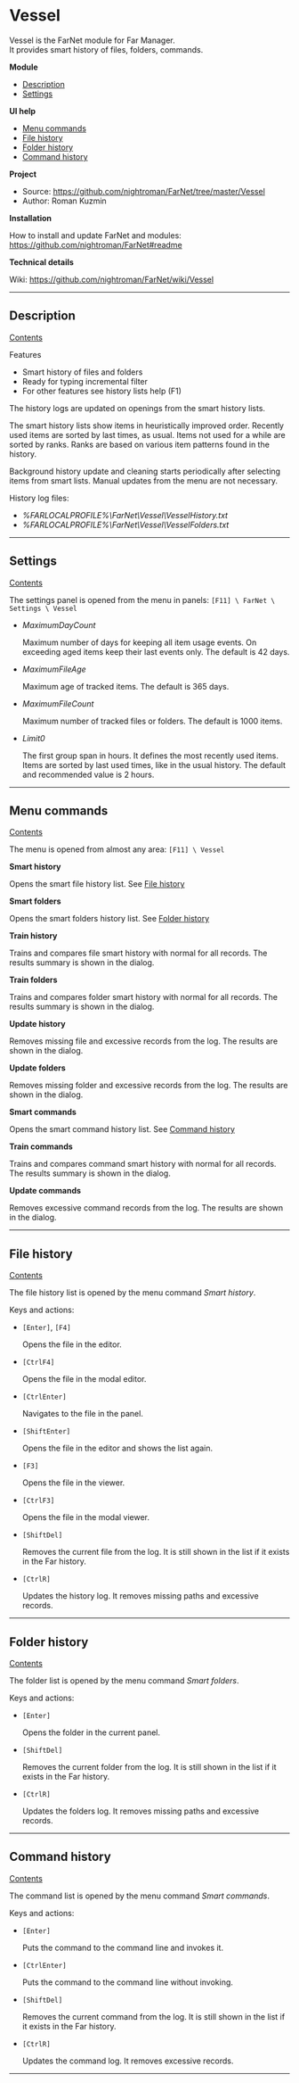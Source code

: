 [Contents]: #vessel

# Vessel

Vessel is the FarNet module for Far Manager.\
It provides smart history of files, folders, commands.

**Module**

* [Description](#description)
* [Settings](#settings)

**UI help**

* [Menu commands](#menu-commands)
* [File history](#file-history)
* [Folder history](#folder-history)
* [Command history](#command-history)

**Project**

* Source: <https://github.com/nightroman/FarNet/tree/master/Vessel>
* Author: Roman Kuzmin

**Installation**

How to install and update FarNet and modules:\
<https://github.com/nightroman/FarNet#readme>

**Technical details**

Wiki: <https://github.com/nightroman/FarNet/wiki/Vessel>

*********************************************************************
## Description

[Contents]

Features

 * Smart history of files and folders
 * Ready for typing incremental filter
 * For other features see history lists help (F1)

The history logs are updated on openings from the smart history lists.

The smart history lists show items in heuristically improved order. Recently
used items are sorted by last times, as usual. Items not used for a while are
sorted by ranks. Ranks are based on various item patterns found in the history.

Background history update and cleaning starts periodically after selecting
items from smart lists. Manual updates from the menu are not necessary.

History log files:

- *%FARLOCALPROFILE%\FarNet\Vessel\VesselHistory.txt*
- *%FARLOCALPROFILE%\FarNet\Vessel\VesselFolders.txt*

*********************************************************************
## Settings

[Contents]

The settings panel is opened from the menu in panels:
`[F11] \ FarNet \ Settings \ Vessel`

- *MaximumDayCount*

    Maximum number of days for keeping all item usage events.
    On exceeding aged items keep their last events only.
    The default is 42 days.

- *MaximumFileAge*

    Maximum age of tracked items.
    The default is 365 days.

- *MaximumFileCount*

    Maximum number of tracked files or folders.
    The default is 1000 items.

- *Limit0*

    The first group span in hours. It defines the most recently used items.
    Items are sorted by last used times, like in the usual history.
    The default and recommended value is 2 hours.

*********************************************************************
## Menu commands

[Contents]

The menu is opened from almost any area: `[F11] \ Vessel`

**Smart history**

Opens the smart file history list.
See [File history](#file-history)

**Smart folders**

Opens the smart folders history list.
See [Folder history](#folder-history)

**Train history**

Trains and compares file smart history with normal for all records.
The results summary is shown in the dialog.

**Train folders**

Trains and compares folder smart history with normal for all records.
The results summary is shown in the dialog.

**Update history**

Removes missing file and excessive records from the log.
The results are shown in the dialog.

**Update folders**

Removes missing folder and excessive records from the log.
The results are shown in the dialog.

**Smart commands**

Opens the smart command history list.
See [Command history](#command-history)

**Train commands**

Trains and compares command smart history with normal for all records.
The results summary is shown in the dialog.

**Update commands**

Removes excessive command records from the log.
The results are shown in the dialog.

*********************************************************************
## File history

[Contents]

The file history list is opened by the menu command *Smart history*.

Keys and actions:

- `[Enter]`, `[F4]`

    Opens the file in the editor.

- `[CtrlF4]`

    Opens the file in the modal editor.

- `[CtrlEnter]`

    Navigates to the file in the panel.

- `[ShiftEnter]`

    Opens the file in the editor and shows the list again.

- `[F3]`

    Opens the file in the viewer.

- `[CtrlF3]`

    Opens the file in the modal viewer.

- `[ShiftDel]`

    Removes the current file from the log.
    It is still shown in the list if it exists in the Far history.

- `[CtrlR]`

    Updates the history log.
    It removes missing paths and excessive records.

*********************************************************************
## Folder history

[Contents]

The folder list is opened by the menu command *Smart folders*.

Keys and actions:

- `[Enter]`

    Opens the folder in the current panel.

- `[ShiftDel]`

    Removes the current folder from the log.
    It is still shown in the list if it exists in the Far history.

- `[CtrlR]`

    Updates the folders log.
    It removes missing paths and excessive records.

*********************************************************************

## Command history

[Contents]

The command list is opened by the menu command *Smart commands*.

Keys and actions:

- `[Enter]`

    Puts the command to the command line and invokes it.

- `[CtrlEnter]`

    Puts the command to the command line without invoking.

- `[ShiftDel]`

    Removes the current command from the log.
    It is still shown in the list if it exists in the Far history.

- `[CtrlR]`

    Updates the command log.
    It removes excessive records.

*********************************************************************
